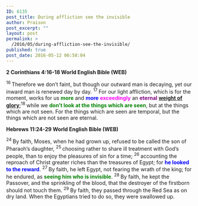 ```yaml
---
ID: 6135
post_title: During affliction see the invisible
author: Praison
post_excerpt: ""
layout: post
permalink: >
  /2016/05/during-affliction-see-the-invisible/
published: true
post_date: 2016-05-12 06:58:04
---
```

<p class="passage-display"><strong><span class="passage-display-bcv">2 Corinthians 4:16-18
</span><span class="passage-display-version">World English Bible (WEB)</span></strong></p>
<span id="en-WEB-28877" class="text 2Cor-4-16"><sup class="versenum">16 </sup>Therefore we don’t faint, but though our outward man is decaying, yet our inward man is renewed day by day. </span><span id="en-WEB-28878" class="text 2Cor-4-17"><sup class="versenum">17 </sup>For our light affliction, which is for the moment, works for us <span style="color: #008000;"><strong>more</strong></span> and <span style="color: #0000ff;"><strong>more</strong></span> <span style="color: #ff00ff;"><strong>exceedingly</strong></span> an <span style="color: #800080;"><strong>eternal</strong></span> <span style="text-decoration: underline;"><strong>weight of glory</strong></span>;</span><span id="en-WEB-28879" class="text 2Cor-4-18"><sup class="versenum">18 </sup>while we <span style="color: #008000;"><strong>don’t look at the things which are seen</strong></span>, but at the things which are not seen. For the things which are seen are temporal, but the things which are not seen are eternal.</span>
<p class="passage-display"><strong><span class="passage-display-bcv">Hebrews 11:24-29
</span><span class="passage-display-version">World English Bible (WEB)</span></strong></p>
<span id="en-WEB-30198" class="text Heb-11-24"><sup class="versenum">24 </sup>By faith, Moses, when he had grown up, refused to be called the son of Pharaoh’s daughter, </span><span id="en-WEB-30199" class="text Heb-11-25"><sup class="versenum">25 </sup>choosing rather to share ill treatment with God’s people, than to enjoy the pleasures of sin for a time; </span><span id="en-WEB-30200" class="text Heb-11-26"><sup class="versenum">26 </sup>accounting the reproach of Christ greater riches than the treasures of Egypt; for <span style="color: #0000ff;"><strong>he looked to the reward</strong></span>. </span><span id="en-WEB-30201" class="text Heb-11-27"><sup class="versenum">27 </sup>By faith, he left Egypt, not fearing the wrath of the king; for he endured, as <span style="color: #008000;"><strong>seeing him who is invisible</strong></span>. </span><span id="en-WEB-30202" class="text Heb-11-28"><sup class="versenum">28 </sup>By faith, he kept the Passover, and the sprinkling of the blood, that the destroyer of the firstborn should not touch them. </span><span id="en-WEB-30203" class="text Heb-11-29"><sup class="versenum">29 </sup>By faith, they passed through the Red Sea as on dry land. When the Egyptians tried to do so, they were swallowed up.</span>